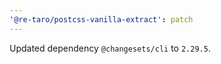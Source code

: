 ```yaml
---
'@re-taro/postcss-vanilla-extract': patch
---
```


Updated dependency `@changesets/cli` to `2.29.5`.

